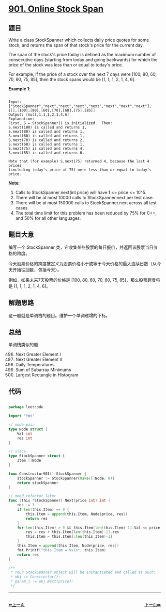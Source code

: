 # [901. Online Stock Span](https://leetcode.com/problems/online-stock-span/)

## 题目

Write a class StockSpanner which collects daily price quotes for some stock, and returns the span of that stock's price for the current day.

The span of the stock's price today is defined as the maximum number of consecutive days (starting from today and going backwards) for which the price of the stock was less than or equal to today's price.

For example, if the price of a stock over the next 7 days were [100, 80, 60, 70, 60, 75, 85], then the stock spans would be [1, 1, 1, 2, 1, 4, 6].

 

**Example 1**:

```

Input: ["StockSpanner","next","next","next","next","next","next","next"], [[],[100],[80],[60],[70],[60],[75],[85]]
Output: [null,1,1,1,2,1,4,6]
Explanation: 
First, S = StockSpanner() is initialized.  Then:
S.next(100) is called and returns 1,
S.next(80) is called and returns 1,
S.next(60) is called and returns 1,
S.next(70) is called and returns 2,
S.next(60) is called and returns 1,
S.next(75) is called and returns 4,
S.next(85) is called and returns 6.

Note that (for example) S.next(75) returned 4, because the last 4 prices
(including today's price of 75) were less than or equal to today's price.

```

**Note**:

1. Calls to StockSpanner.next(int price) will have 1 <= price <= 10^5.
2. There will be at most 10000 calls to StockSpanner.next per test case.
3. There will be at most 150000 calls to StockSpanner.next across all test cases.
4. The total time limit for this problem has been reduced by 75% for C++, and 50% for all other languages.

## 题目大意

编写一个 StockSpanner 类，它收集某些股票的每日报价，并返回该股票当日价格的跨度。

今天股票价格的跨度被定义为股票价格小于或等于今天价格的最大连续日数（从今天开始往回数，包括今天）。

例如，如果未来7天股票的价格是 [100, 80, 60, 70, 60, 75, 85]，那么股票跨度将是 [1, 1, 1, 2, 1, 4, 6]。



## 解题思路

这一题就是单调栈的题目。维护一个单调递增的下标。

## 总结

单调栈类似的题

496. Next Greater Element I
497. Next Greater Element II
498. Daily Temperatures
499. Sum of Subarray Minimums
500. Largest Rectangle in Histogram

## 代码

```go

package leetcode

import "fmt"

// node pair
type Node struct {
	Val int
	res int
}

// slice
type StockSpanner struct {
	Item []Node
}

func Constructor901() StockSpanner {
	stockSpanner := StockSpanner{make([]Node, 0)}
	return stockSpanner
}

// need refactor later
func (this *StockSpanner) Next(price int) int {
	res := 1
	if len(this.Item) == 0 {
		this.Item = append(this.Item, Node{price, res})
		return res
	}
	for len(this.Item) > 0 && this.Item[len(this.Item)-1].Val <= price {
		res = res + this.Item[len(this.Item)-1].res
		this.Item = this.Item[:len(this.Item)-1]
	}
	this.Item = append(this.Item, Node{price, res})
	fmt.Printf("this.Item = %v\n", this.Item)
	return res
}

/**
 * Your StockSpanner object will be instantiated and called as such:
 * obj := Constructor();
 * param_1 := obj.Next(price);
 */

```
----------------------------------------------
<div style="display: flex;justify-content: space-between;align-items: center;">
<p><a href="https://books.halfrost.com/leetcode/ChapterFour/0898.Bitwise-ORs-of-Subarrays/">⬅️上一页</a></p>
<p><a href="https://books.halfrost.com/leetcode/ChapterFour/0904.Fruit-Into-Baskets/">下一页➡️</a></p>
</div>
